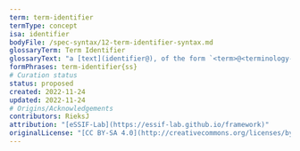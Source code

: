 ```yaml
---
term: term-identifier
termType: concept
isa: identifier
bodyFile: /spec-syntax/12-term-identifier-syntax.md
glossaryTerm: Term Identifier
glossaryText: "a [text](identifier@), of the form `<term>@<terminology-identifier>`, that [identifies](@) a [semantic unit](@) within a particular [terminology](@). If `<terminology-identifier>` is omitted, the current (or default) [terminology](@) is assumed."
formPhrases: term-identifier{ss}
# Curation status
status: proposed
created: 2022-11-24
updated: 2022-11-24
# Origins/Acknowledgements
contributors: RieksJ
attribution: "[eSSIF-Lab](https://essif-lab.github.io/framework)"
originalLicense: "[CC BY-SA 4.0](http://creativecommons.org/licenses/by-sa/4.0/?ref=chooser-v1)"
---
```

